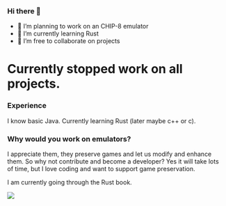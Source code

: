 ### Hi there 👋

- 🔭 I’m planning to work on an CHIP-8 emulator
- 🌱 I’m currently learning Rust
- 👯 I’m free to collaborate on projects

# Currently stopped work on all projects.

### Experience
I know basic Java. Currently learning Rust (later maybe c++ or c).

### Why would you work on emulators?
I appreciate them, they preserve games and let us modify and enhance them.
So why not contribute and become a developer? Yes it will take lots of time,
but I love coding and want to support game preservation.

I am currently going through the Rust book.

<p>
  <img src="https://github-readme-stats.vercel.app/api/top-langs/?username=khoidiangelo&layout=compact&border_color=0A0C10&bg_color=0A0C10&theme=midnight-purple">
</p>

<!--
**Proton64/Proton64** is a ✨ _special_ ✨ repository because its `README.md` (this file) appears on your GitHub profile.

Here are some ideas to get you started:

- 🔭 I’m currently working on ...
- 🌱 I’m currently learning ...
- 👯 I’m looking to collaborate on ...
- 🤔 I’m looking for help with ...
- 💬 Ask me about ...
- 📫 How to reach me: ...
- 😄 Pronouns: ...
- ⚡ Fun fact: ...
-->
